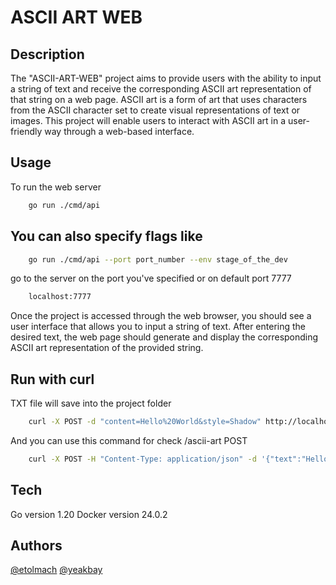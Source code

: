 # ASCII ART WEB

## Description

The "ASCII-ART-WEB" project aims to provide users with the ability to input a string of text and receive the corresponding ASCII art representation of that string on a web page. ASCII art is a form of art that uses characters from the ASCII character set to create visual representations of text or images. This project will enable users to interact with ASCII art in a user-friendly way through a web-based interface.

## Usage
To run the web server
```bash
    go run ./cmd/api
```
## You can also specify flags like
```bash
    go run ./cmd/api --port port_number --env stage_of_the_dev
```
go to the server on the port you've specified or on default port 7777
```bash
    localhost:7777
```


Once the project is accessed through the web browser, you should see a user interface that allows you to input a string of text. After entering the desired text, the web page should generate and display the corresponding ASCII art representation of the provided string.

## Run with curl
TXT file will save into the project folder
```bash
    curl -X POST -d "content=Hello%20World&style=Shadow" http://localhost:7777/save


```
And you can use this command for check /ascii-art POST

```bash
    curl -X POST -H "Content-Type: application/json" -d '{"text":"Hello World"}' http://localhost:7777/ascii-art?style=Standard
```

## Tech
Go version 1.20
Docker version 24.0.2

## Authors
[@etolmach](https://01.alem.school/git/etolmach)
[@yeakbay](https://01.alem.school/git/yeakbay)
